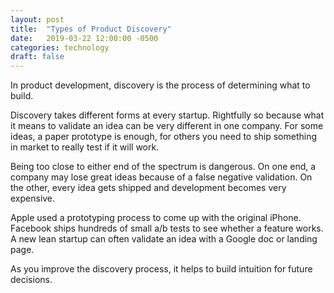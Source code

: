 ```yaml
---
layout: post
title:  "Types of Product Discovery"
date:   2019-03-22 12:00:00 -0500
categories: technology
draft: false
---
```


In product development, discovery is the process of determining what to build. 

Discovery takes different forms at every startup. Rightfully so because what it means to validate an idea can be very different in one company. For some ideas, a paper prototype is enough, for others you need to ship something in market to really test if it will work. 

Being too close to either end of the spectrum is dangerous. On one end, a company may lose great ideas because of a false negative validation. On the other, every idea gets shipped and development becomes very expensive. 

Apple used a prototyping process to come up with the original iPhone. Facebook ships hundreds of small a/b tests to see whether a feature works. A new lean startup can often validate an idea with a Google doc or landing page.

As you improve the discovery process, it helps to build intuition for future decisions. 
